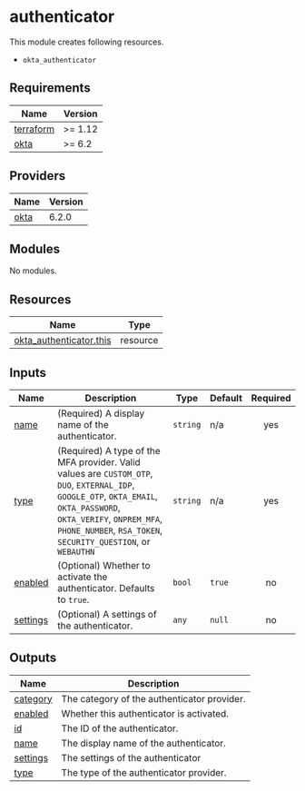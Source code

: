 # authenticator

This module creates following resources.

- `okta_authenticator`

<!-- BEGIN_TF_DOCS -->
## Requirements

| Name | Version |
|------|---------|
| <a name="requirement_terraform"></a> [terraform](#requirement\_terraform) | >= 1.12 |
| <a name="requirement_okta"></a> [okta](#requirement\_okta) | >= 6.2 |

## Providers

| Name | Version |
|------|---------|
| <a name="provider_okta"></a> [okta](#provider\_okta) | 6.2.0 |

## Modules

No modules.

## Resources

| Name | Type |
|------|------|
| [okta_authenticator.this](https://registry.terraform.io/providers/okta/okta/latest/docs/resources/authenticator) | resource |

## Inputs

| Name | Description | Type | Default | Required |
|------|-------------|------|---------|:--------:|
| <a name="input_name"></a> [name](#input\_name) | (Required) A display name of the authenticator. | `string` | n/a | yes |
| <a name="input_type"></a> [type](#input\_type) | (Required) A type of the MFA provider. Valid values are `CUSTOM_OTP`, `DUO`, `EXTERNAL_IDP`, `GOOGLE_OTP`, `OKTA_EMAIL`, `OKTA_PASSWORD`, `OKTA_VERIFY`, `ONPREM_MFA`, `PHONE_NUMBER`, `RSA_TOKEN`, `SECURITY_QUESTION`, or `WEBAUTHN` | `string` | n/a | yes |
| <a name="input_enabled"></a> [enabled](#input\_enabled) | (Optional) Whether to activate the authenticator. Defaults to `true`. | `bool` | `true` | no |
| <a name="input_settings"></a> [settings](#input\_settings) | (Optional) A settings of the authenticator. | `any` | `null` | no |

## Outputs

| Name | Description |
|------|-------------|
| <a name="output_category"></a> [category](#output\_category) | The category of the authenticator provider. |
| <a name="output_enabled"></a> [enabled](#output\_enabled) | Whether this authenticator is activated. |
| <a name="output_id"></a> [id](#output\_id) | The ID of the authenticator. |
| <a name="output_name"></a> [name](#output\_name) | The display name of the authenticator. |
| <a name="output_settings"></a> [settings](#output\_settings) | The settings of the authenticator |
| <a name="output_type"></a> [type](#output\_type) | The type of the authenticator provider. |
<!-- END_TF_DOCS -->
